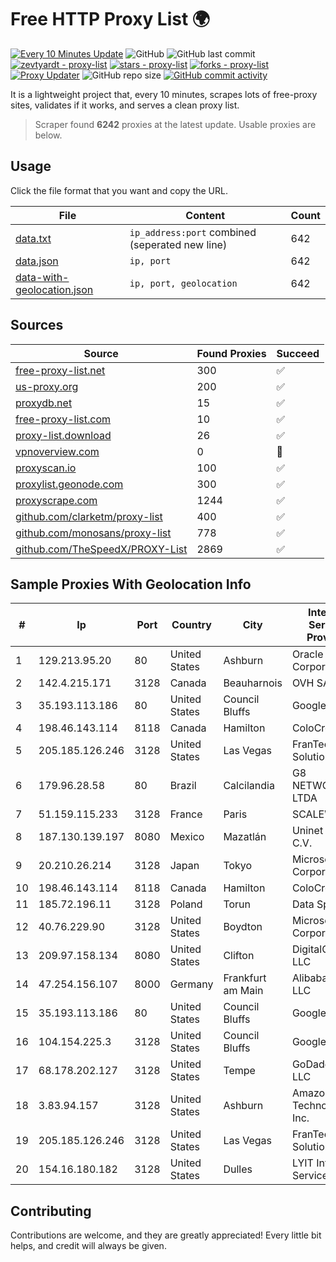 
# Free HTTP Proxy List 🌍

[![Every 10 Minutes Update](https://github.com/mertguvencli/http-proxy-list/actions/workflows/main.yml/badge.svg?branch=main)](https://github.com/mertguvencli/http-proxy-list/actions/workflows/main.yml)
![GitHub](https://img.shields.io/github/license/mertguvencli/http-proxy-list)
![GitHub last commit](https://img.shields.io/github/last-commit/mertguvencli/http-proxy-list)
[![zevtyardt - proxy-list](https://img.shields.io/static/v1?label=zevtyardt&message=proxy-list&color=blue&logo=github)](https://github.com/zevtyardt/proxy-list "Go to GitHub repo")
[![stars - proxy-list](https://img.shields.io/github/stars/zevtyardt/proxy-list?style=social)](https://github.com/zevtyardt/proxy-list)
[![forks - proxy-list](https://img.shields.io/github/forks/zevtyardt/proxy-list?style=social)](https://github.com/zevtyardt/proxy-list)
[![Proxy Updater](https://github.com/zevtyardt/proxy-list/workflows/Proxy%20Updater/badge.svg)](https://github.com/zevtyardt/proxy-list/actions?query=workflow:"Proxy+Updater")
![GitHub repo size](https://img.shields.io/github/repo-size/zevtyardt/proxy-list)
[![GitHub commit activity](https://img.shields.io/github/commit-activity/m/zevtyardt/proxy-list?logo=commits)](https://github.com/zevtyardt/proxy-list/commits/main)

It is a lightweight project that, every 10 minutes, scrapes lots of free-proxy sites, validates if it works, and serves a clean proxy list.

> Scraper found **6242** proxies at the latest update. Usable proxies are below.

## Usage

Click the file format that you want and copy the URL.

|File|Content|Count|
|----|-------|-----|
|[data.txt](https://raw.githubusercontent.com/mertguvencli/http-proxy-list/main/proxy-list/data.txt)|`ip_address:port` combined (seperated new line)|642|
|[data.json](https://raw.githubusercontent.com/mertguvencli/http-proxy-list/main/proxy-list/data.json)|`ip, port`|642|
|[data-with-geolocation.json](https://raw.githubusercontent.com/mertguvencli/http-proxy-list/main/proxy-list/data-with-geolocation.json)|`ip, port, geolocation`|642|

## Sources

|Source|Found Proxies|Succeed|
|------|-------------|-------|
|[free-proxy-list.net](https://free-proxy-list.net)|300|✅|
|[us-proxy.org](https://www.us-proxy.org)|200|✅|
|[proxydb.net](http://proxydb.net)|15|✅|
|[free-proxy-list.com](https://free-proxy-list.com/?page=&port=&type%5B%5D=http&type%5B%5D=https&up_time=0&search=Search)|10|✅|
|[proxy-list.download](https://www.proxy-list.download/HTTP)|26|✅|
|[vpnoverview.com](https://vpnoverview.com/privacy/anonymous-browsing/free-proxy-servers)|0|🚫|
|[proxyscan.io](https://www.proxyscan.io)|100|✅|
|[proxylist.geonode.com](https://proxylist.geonode.com/api/proxy-list?limit=300&page=1&sort_by=lastChecked&sort_type=desc&protocols=http,https)|300|✅|
|[proxyscrape.com](https://api.proxyscrape.com/v2/?request=displayproxies&protocol=http&timeout=10000&country=all&ssl=all&anonymity=all)|1244|✅|
|[github.com/clarketm/proxy-list](https://raw.githubusercontent.com/clarketm/proxy-list/master/proxy-list-raw.txt)|400|✅|
|[github.com/monosans/proxy-list](https://raw.githubusercontent.com/monosans/proxy-list/main/proxies/http.txt)|778|✅|
|[github.com/TheSpeedX/PROXY-List](https://raw.githubusercontent.com/TheSpeedX/PROXY-List/master/http.txt)|2869|✅|


## Sample Proxies With Geolocation Info

|#|Ip|Port|Country|City|Internet Service Provider|
|-|--|----|-------|----|-------------------------|
|1|129.213.95.20|80|United States|Ashburn|Oracle Corporation|
|2|142.4.215.171|3128|Canada|Beauharnois|OVH SAS|
|3|35.193.113.186|80|United States|Council Bluffs|Google LLC|
|4|198.46.143.114|8118|Canada|Hamilton|ColoCrossing|
|5|205.185.126.246|3128|United States|Las Vegas|FranTech Solutions|
|6|179.96.28.58|80|Brazil|Calcilandia|G8 NETWORKS LTDA|
|7|51.159.115.233|3128|France|Paris|SCALEWAY|
|8|187.130.139.197|8080|Mexico|Mazatlán|Uninet S.A. de C.V.|
|9|20.210.26.214|3128|Japan|Tokyo|Microsoft Corporation|
|10|198.46.143.114|8118|Canada|Hamilton|ColoCrossing|
|11|185.72.196.11|3128|Poland|Torun|Data Space|
|12|40.76.229.90|3128|United States|Boydton|Microsoft Corporation|
|13|209.97.158.134|8080|United States|Clifton|DigitalOcean, LLC|
|14|47.254.156.107|8000|Germany|Frankfurt am Main|Alibaba.com LLC|
|15|35.193.113.186|80|United States|Council Bluffs|Google LLC|
|16|104.154.225.3|3128|United States|Council Bluffs|Google LLC|
|17|68.178.202.127|3128|United States|Tempe|GoDaddy.com, LLC|
|18|3.83.94.157|3128|United States|Ashburn|Amazon Technologies Inc.|
|19|205.185.126.246|3128|United States|Las Vegas|FranTech Solutions|
|20|154.16.180.182|3128|United States|Dulles|LYIT Internet Services|



## Contributing

Contributions are welcome, and they are greatly appreciated! Every
little bit helps, and credit will always be given.

